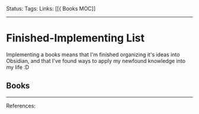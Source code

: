 Status:
Tags:
Links: [[{ Books MOC]]
___
# Finished-Implementing List
Implementing a books means that I'm finished organizing it's ideas into Obsidian, and that I've found ways to apply my newfound knowledge into my life :D
## Books

___
References: